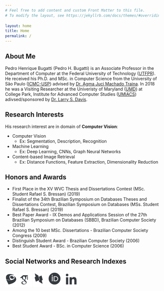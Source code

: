 ```yaml
---
# Feel free to add content and custom Front Matter to this file.
# To modify the layout, see https://jekyllrb.com/docs/themes/#overriding-theme-defaults

layout: home
title: Home
permalink: /
---
```



## **About Me**
Pedro Henrique Bugatti (Pedro H. Bugatti) is an Associate Professor in the Department of Computer at the Federal University of Technology ([UTFPR](http://www.utfpr.edu.br/english)). He received his Ph.D. and MSc. in Computer Science from the University of São Paulo ([ICMC-USP](https://www.icmc.usp.br/en/)) advised by [Dr. Agma Juci Machado Traina](https://www.icmc.usp.br/en/people?id=4170385). In 2018 he was a Visiting Researcher at the Univeristy of Maryland ([UMD](https://www.umd.edu)) at College Park, Institute for Advanced Computer Studies ([UMIACS](https://www.umiacs.umd.edu)) adivsed/sponsored by [Dr. Larry S. Davis](https://www.cs.umd.edu/people/lsdavis).


## **Research Interests**

His research interest are in domain of **Computer Vision**:

- Computer Vision
  - Ex: Segmentation, Description, Recognition
- Machine Learning 
  - Ex: Deep Learning, CNNs, Graph Neural Networks
- Content-based Image Retrieval
  - Ex: Distance Functions, Feature Extraction, Dimensionality Reduction


## **Honors and Awards**

- First Place in the XV WVC Thesis and Dissertations Contest (MSc. Student Rafael S. Bressan) (2019)
- Finalist of the 34th Brazilian Symposium on Databases Theses and Dissertations Contest, Brazilian Symposium on Databases (MSs. Student Rafael S. Bressan) (2019)
- Best Paper Award - IX Demos and Applications Session of the 27th Brazilian Symposium on Databases (SBBD), Brazilian Computer Society (2012) 
- Among the 10 best MSc. Dissertations - Brazilian Computer Society Congress (2009)
- Distinguish Student Award - Brazilian Computer Society (2006)
- Best Student Award - BSc. in Computer Science (2006)


## **Social Networks and Research Indexes**

[![](icons/lattes.png)](http://lattes.cnpq.br/2177467029991118)  [![](icons/google.png)](https://scholar.google.com/citations?user=gsa00cEAAAAJ&hl=en)  [![](icons/dblp.png)](https://dblp.org/pid/13/4202.html)  [![](icons/researchid.png)](https://orcid.org/0000-0001-9421-9254)  [![](icons/linkedin.png)](www.linkedin.com/in/pedro-bugatti-3a564b1a)
